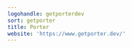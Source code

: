 ```yaml
---
logohandle: getporterdev
sort: getporter
title: Porter
website: 'https://www.getporter.dev/'
---
```

